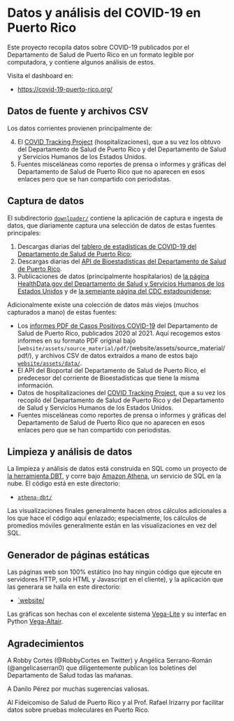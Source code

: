 # Datos y análisis del COVID-19 en Puerto Rico

Este proyecto recopila datos sobre COVID-19 publicados por el 
Departamento de Salud de Puerto Rico en un formato legible por
computadora, y contiene algunos análisis de estos.

Visita el dashboard en:

* https://covid-19-puerto-rico.org/


## Datos de fuente y archivos CSV

Los datos corrientes provienen principalmente de:
 
4. El [COVID Tracking Project](https://covidtracking.com/) (hospitalizaciones),
   que a su vez los obtuvo del Departamento de Salud de Puerto Rico y del Departamento de
   Salud y Servicios Humanos de los Estados Unidos.
5. Fuentes misceláneas como reportes de prensa o informes y gráficas del Departamento de 
   Salud de Puerto Rico que no aparecen en esos enlaces pero que se han compartido con 
   periodistas.


## Captura de datos

El subdirectorio [`downloader/`](downloader/) contiene la aplicación de captura
e ingesta de datos, que diariamente captura una selección de datos de estas fuentes
principales:

1. Descargas diarias del [tablero de estadísticas de COVID-19 del Departamento de Salud de Puerto Rico](https://www.salud.pr.gov/estadisticas_v2);
2. Descargas diarias del [API de Bioestadísticas del Departamento de Salud de Puerto Rico](https://biostatistics.salud.pr.gov).
3. Publicaciones de datos (principalmente hospitalarios) de [la página HealthData.gov del
   Departamento de Salud y Servicios Humanos de los Estados Unidos](https://healthdata.gov/)
   y de [la semejante página del CDC estadounidense](https://data.cdc.gov/);

Adicionalmente existe una colección de datos más viejos (muchos capturados a mano) de
estas fuentes:

* Los [informes PDF de Casos Positivos COVID-19](http://www.salud.pr.gov/Estadisticas-Registros-y-Publicaciones/Pages/COVID-19.aspx)
  del Departamento de Salud de Puerto Rico, publicados 2020 al 2021.  Aquí recogemos estos 
  informes en su formato PDF original bajo
  [`website/assets/source_material/pdf/`(website/assets/source_material/pdf/), 
  y archivos CSV de datos extraídos a mano de estos bajo [`website/assets/data/`](website/assets/data/).
* El API del Bioportal del Departamento de Salud de Puerto Rico, el predecesor del corriente
  de Bioestadísticas que tiene la misma información.
* Datos de hospitalizaciones del [COVID Tracking Project](https://covidtracking.com/),
  que a su vez los recopiló del Departamento de Salud de Puerto Rico y del Departamento de 
  Salud y Servicios Humanos de los Estados Unidos.
* Fuentes misceláneas como reportes de prensa o informes y gráficas del Departamento de 
  Salud de Puerto Rico que no aparecen en esos enlaces pero que se han compartido con 
  periodistas.


## Limpieza y análisis de datos

La limpieza y análisis de datos está construida en SQL como un proyecto de
[la herramienta DBT](https://www.getdbt.com/), y corre bajo 
[Amazon Athena](https://aws.amazon.com/athena/), un servicio de SQL 
en la nube. El código está en este directorio:

* [`athena-dbt/`](athena-dbt/)

Las visualizaciones finales generalmente hacen otros cálculos adicionales 
a los que hace el código aquí enlazado; especialmente, los cálculos de 
promedios móviles generalmente están en las visualizaciones en vez del SQL.


## Generador de páginas estáticas

Las páginas web son 100% estático (no hay ningún código que ejecute en servidores 
HTTP, solo HTML y Javascript en el cliente), y la aplicación que las generara se 
halla en este directorio:

* [`website/](website/)

Las gráficas son hechas con el excelente sistema [Vega-Lite](https://vega.github.io/vega-lite/)
y su interfac en Python [Vega-Altair](https://altair-viz.github.io/).


## Agradecimientos

A Robby Cortés (@RobbyCortes en Twitter) y Angélica Serrano-Román
(@angelicaserran0) que diligentemente publican los boletines del
Departamento de Salud todas las mañanas.

A Danilo Pérez por muchas sugerencias valiosas.

Al Fideicomiso de Salud de Puerto Rico y al Prof. Rafael Irizarry
por facilitar datos sobre pruebas moleculares en Puerto Rico.